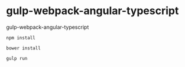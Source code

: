 # gulp-webpack-angular-typescript
gulp-webpack-angular-typescript

```
npm install
```

```
bower install
```

```
gulp run
```
